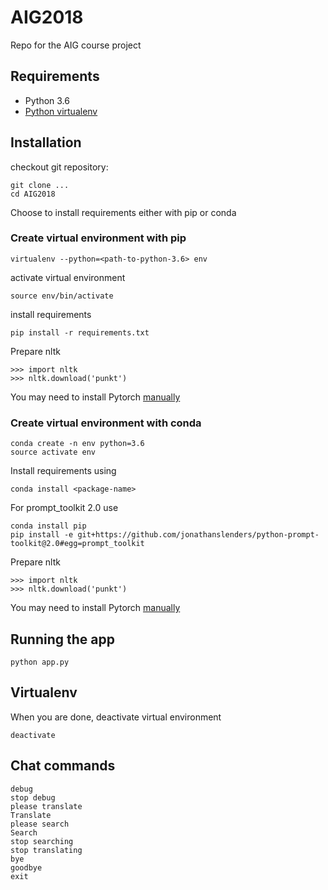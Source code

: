 # AIG2018
Repo for the AIG course project

## Requirements
* Python 3.6
* [Python virtualenv](http://docs.python-guide.org/en/latest/dev/virtualenvs/)


## Installation
checkout git repository:

    git clone ...
    cd AIG2018

Choose to install requirements either with pip or conda

### Create virtual environment with pip

    virtualenv --python=<path-to-python-3.6> env

activate virtual environment

    source env/bin/activate

install requirements

    pip install -r requirements.txt

Prepare nltk

    >>> import nltk
    >>> nltk.download('punkt')

You may need to install Pytorch [manually](http://pytorch.org/)

### Create virtual environment with conda

    conda create -n env python=3.6
    source activate env

Install requirements using

    conda install <package-name>

For prompt_toolkit 2.0 use

    conda install pip
    pip install -e git+https://github.com/jonathanslenders/python-prompt-toolkit@2.0#egg=prompt_toolkit

Prepare nltk

    >>> import nltk
    >>> nltk.download('punkt')

You may need to install Pytorch [manually](http://pytorch.org/)

## Running the app

    python app.py

## Virtualenv
When you are done, deactivate virtual environment

    deactivate

## Chat commands
    debug
    stop debug
    please translate
    Translate
    please search
    Search 
    stop searching
    stop translating
    bye
    goodbye
    exit
